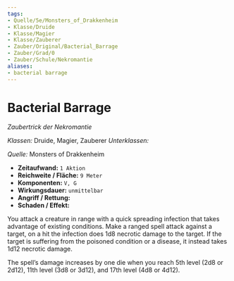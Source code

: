 ```yaml
---
tags: 
- Quelle/5e/Monsters_of_Drakkenheim
- Klasse/Druide
- Klasse/Magier
- Klasse/Zauberer
- Zauber/Original/Bacterial_Barrage
- Zauber/Grad/0
- Zauber/Schule/Nekromantie
aliases: 
- bacterial barrage
---
```

# Bacterial Barrage
_Zaubertrick der Nekromantie_

_Klassen:_ Druide, Magier, Zauberer
_Unterklassen:_

_Quelle:_ Monsters of Drakkenheim

- **Zeitaufwand:** `1 Aktion`
- **Reichweite / Fläche:** `9 Meter`
- **Komponenten:** `V, G`
- **Wirkungsdauer:** `unmittelbar`
- **Angriff / Rettung:**
- **Schaden / Effekt:**

You attack a creature in range with a quick spreading infection that takes advantage of existing conditions. Make a ranged spell attack against a target, on a hit the infection does 1d8 necrotic damage to the target. If the target is suffering from the poisoned condition or a disease, it instead takes 1d12 necrotic damage.

The spell’s damage increases by one die when you reach 5th level (2d8 or 2d12), 11th level (3d8 or 3d12), and 17th level (4d8 or 4d12).